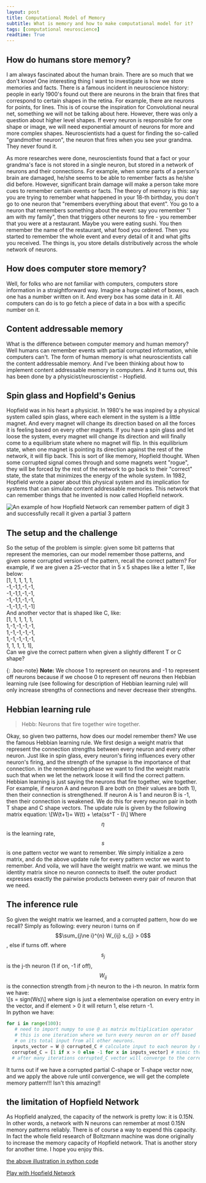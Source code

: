 ```yaml
---
layout: post
title: Computational Model of Memory
subtitle: What is memory and how to make computational model for it?
tags: [computational neuroscience]
readtime: True
---
```


## How do humans store memory?
I am always fascinated about the human brain. There are so much that we don't know! One interesting thing I want to investigate is how we store memories and facts.
There is a famous incident in neuroscience history: people in early 1900's found out there are neurons in the brain that fires that correspond to certain shapes
in the retina. For example, there are neurons for points, for lines. This is of course the inspiration for Convolutional neural net, something we will not be talking about here.
However, there was only a question about higher level shapes. If every neuron is responsible for one shape or image, we will need exponential amount of neurons for more and 
more complex shapes. Neuroscientists had a quest for finding the so-called "grandmother neuron", the neuron that fires when you see your grandma. They never found it. 

As more researches were done, neuroscientists found that a fact or your grandma's face is not stored in a single neuron, but stored in a network of neurons and their connections. For example, when some parts of a person's brain are damaged, he/she seems to be able to remember facts as he/she did before. However, significant brain damage will make a person take more cues to remember certain events or facts. The theory of memory is this: say you are trying to remember what happened in your 18-th birthday, you don't go to one neuron that "remembers everything about that event". You go to a neuron that remembers something about the event: say you remember "I am with my family", then that triggers other neurons to fire - you remember that you were at a restaurant. Maybe you were eating sushi. You then remember the name of the restaurant, what food you ordered. Then you started to remember the whole event and every detail of it and what gifts you received. The things is, you store details distributively across the whole network of neurons.  

## How does computer store memory?
Well, for folks who are not familiar with computers, computers store information in a straightforward way. Imagine a huge cabinet of boxes, each one has a number written on it. And every box has some data in it. All computers can do is to go fetch a piece of data in a box with a specific number on it. 

## Content addressable memory
What is the difference between computer memory and human memory? Well humans can remember events with partial corrupted information, while computers can't. The form of human memory is what neuroscientists call the content addressable memory. And I've been thinking about how to implement content addressable memory in computers. And it turns out, this has been done by a physicist/neuroscientist - Hopfield.

## Spin glass and Hopfield's Genius
Hopfield was in his heart a physicist. In 1980's he was inspired by a physical system called spin glass, where each element in the system is a little magnet. And every magnet will change its direction based on all the forces it is feeling based on every other magnets. If you have a spin glass and let loose the system, every magnet will change its direction and will finally come to a equilibrium state where no magnet will flip. In this equilibrium state, when one magnet is pointing its direction against the rest of the network, it will flip back. This is sort of like memory, Hopfield thought. When some corrupted signal comes through and some magnets went "rogue", they will be forced by the rest of the network to go back to their "correct" state, the state that minimizes the energy of the whole system. In 1982, Hopfield wrote a paper about this physical system and its implication for systems that can simulate content addressable memories. This network that can remember things that he invented is now called Hopfield network.

![](/asset/img/hopfield-network-example.jpg "An example of how Hopfield Network can remember pattern of digit 3 and successfully recall it given a partial 3 pattern")

## The setup and the challenge
So the setup of the problem is simple: given some bit patterns that represent the memories, can our model remember those patterns, and given some corrupted version of the pattern, recall the correct pattern? For example, if we are given a 25-vector that in 5 x 5 shapes like a letter T, like below:  
[1, 1, 1, 1, 1,  
 -1,-1,1,-1,-1,   
 -1,-1,1,-1,-1,   
 -1,-1,1,-1,-1,  
 -1,-1,1,-1,-1]  
  And another vector that is shaped like C, like:  
  [1, 1, 1, 1, 1,  
   1,-1,-1,-1,-1,   
   1,-1,-1,-1,-1,   
   1,-1,-1,-1,-1,  
   1, 1, 1, 1, 1],  
   Can we give the correct pattern when given a slightly different T or C shape? 

{: .box-note}
**Note:** We choose 1 to represent on neurons and -1 to represent off neurons because if we choose 0 to represent off neurons then Hebbian learning rule (see following for description of Hebbian learning rule) will only increase strengths of connections and never decrease their strengths.

## Hebbian learning rule
> Hebb: Neurons that fire together wire together.

Okay, so given two patterns, how does our model remember them? We use the famous Hebbian learning rule. We first design a weight matrix that represent the connection strengths between every neuron and every other neuron. Just like in spin glass, every neuron's firing influences every other neuron's firing, and the strength of the synapse is the importance of that connection. in the remembering phase we want to find the weight matrix such that when we let the network loose it will find the correct pattern. Hebbian learning is just saying the neurons that fire together, wire together. For example, if neuron A and neuron B are both on (their values are both 1), then their connection is strengthened. If neuron A is 1 and neuron B is -1, then their connection is weakened. We do this for every neuron pair in both T shape and C shape vectors. The update rule is given by the following matrix equation: 
\\[W(t+1)= W(t) +  \eta(ss^T - I)\\]
Where $$\eta$$ is the learning rate, $$s$$ is one pattern vector we want to remember. We simply initialize a zero matrix, and do the above update rule for every pattern vector we want to remember. And voila, we will have the weight matrix we want.
we minus the identity matrix since no neuron connects to itself. the outer product expresses exactly the pairwise products between every pair of neuron that we need. 

## The inference rule
So given the weight matrix we learned, and a corrupted pattern, how do we recall? Simply as following:
every neuron i turns on if $$\sum_{j\ne i}^{n} W_{ij} s_{j} > 0$$, else if turns off.  where $$s_{j}$$ is the j-th neuron (1 if on, -1 if off), $$W_{ij}$$ is the connection strength from j-th neuron to the i-th neuron. In matrix form we have:  
\\[s = sign(Ws)\\]
where sign is just a elementwise operation on every entry in the vector, and if element > 0 it will return 1, else return -1.  
In python we have:
```python
for i in range(100):
   # need to import numpy to use @ as matrix multiplication operator
   # this is one iteration where we turn every neuron on or off based
   # on its total input from all other neurons.
  inputs_vector = W @ corrupted_C # calculate input to each neuron by matrix multiplication
  corrupted_C = [1 if x > 0 else -1 for x in inputs_vector] # mimic threshold function
  # after many iterations corrupted_C vector will converge to the correct C pattern.
```
It turns out if we have a corrupted partial C-shape or T-shape vector now, and we apply the above rule until convergence, we will get
the complete memory pattern!!! Isn't this amazing!!

## the limitation of Hopfield Network
As Hopfield analyzed, the capacity of the network is pretty low: it is 0.15N. In other words, a network with N neurons can remember at most 0.15N memory patterns reliably. There is of course a way to expend this capacity. In fact the whole field research of Boltzmann machine was done originally to increase the memory capacity of Hopfield network. That is another story for another time. I hope you enjoy this. 

[the above illustration in python code](https://github.com/wenjunsun/personal-machine-learning-projects/blob/master/boltzmann-machine/Hopfield_network.ipynb)

[Play with Hopfield Network](http://faculty.etsu.edu/knisleyj/neural/neuralnet3.htm)
